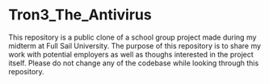 # Tron3_The_Antivirus

This repository is a public clone of a school group project made during my midterm at Full Sail University.
The purpose of this repository is to share my work with potential employers as well as thoughs interested in the project itself.
Please do not change any of the codebase while looking through this repository.
